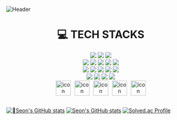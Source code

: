 ![Header](https://capsule-render.vercel.app/api?type=waving&color=gradient&customColorList=24,12,5,10,24,12,24&height=250&section=header&text=Seon's%20GITHUB&fontSize=75)

<div align=center><h1>💻 TECH STACKS</h1></div>
<div align="center">
  <img src="https://img.shields.io/badge/Android-34A853?logo=Android&logoColor=white">
  <img src="https://img.shields.io/badge/AWS-232F3E?logo=amazonwebservices&logoColor=white">
  <img src="https://img.shields.io/badge/BigQuery-669DF6?logo=googlebigquery&logoColor=white">
  </div>
  <div align="center">
  <img src="https://img.shields.io/badge/C++-00599C?logo=cplusplus&logoColor=white">
  <img src="https://img.shields.io/badge/Express-000000?logo=express&logoColor=white">
  <img src="https://img.shields.io/badge/Firebase-DD2C00?logo=firebase&logoColor=white">
  <img src="https://img.shields.io/badge/Git-F05032?logo=git&logoColor=white">
  <img src="https://img.shields.io/badge/GraphQL-E10098?logo=graphql&logoColor=white">
  </div>
  <div align="center">
  <img src="https://img.shields.io/badge/HTML5-E34F26?logo=html5&logoColor=white">
  <img src="https://img.shields.io/badge/JavaScript-F7DF1E?logo=javascript&logoColor=white">
  <img src="https://img.shields.io/badge/Node.js-5FA04E?logo=nodedotjs&logoColor=white">
  <img src="https://img.shields.io/badge/Python-3776AB?logo=python&logoColor=white">
  <img src="https://img.shields.io/badge/RDS-527FFF?logo=amazonrds&logoColor=white">
  </div>
  <div align="center">
  <img src="https://img.shields.io/badge/React-61DAFB?logo=react&logoColor=white">
  <img src="https://img.shields.io/badge/Spring-6DB33F?logo=spring&logoColor=white">
  <img src="https://img.shields.io/badge/Spring Boot-6DB33F?logo=springboot&logoColor=white">
    <img src="https://img.shields.io/badge/Vue.js-4FC08D?logo=vuedotjs&logoColor=white">
  </div>

        
<div align="center">
  <div style="display: flex; justify-content: center; gap: 10px;">
    <img src="https://techstack-generator.vercel.app/java-icon.svg" alt="icon" width="40" height="40" />
    <img src="https://techstack-generator.vercel.app/mysql-icon.svg" alt="icon" width="40" height="40" />
    <img src="https://techstack-generator.vercel.app/github-icon.svg" alt="icon" width="40" height="40" />
    <img src="https://techstack-generator.vercel.app/aws-icon.svg" alt="icon" width="40" height="40" />
    <img src="https://techstack-generator.vercel.app/docker-icon.svg" alt="icon" width="40" height="40" />
  </div>
</div>

 </br>

[![Seon's GitHub stats](https://github-readme-stats.vercel.app/api?username=seon207&show_icons=true&theme=radical#gh-dark-mode-only)](https://github.com/seon207/github-readme-stats#gh-dark-mode-only)
[![Seon's GitHub stats](https://github-readme-stats.vercel.app/api?username=seon207&show_icons=true&theme=flag-india#gh-light-mode-only)](https://github.com/seon207/github-readme-stats#gh-light-mode-only)
[![Solved.ac Profile](http://mazassumnida.wtf/api/v2/generate_badge?boj=sunju701)](https://solved.ac/sunju701/)

